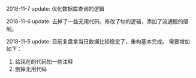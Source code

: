 2018-11-7 update:
优化数据库查询的逻辑


2018-11-6 update:
去掉了一些无用代码，修改了fp的逻辑，添加了流通股的限制。

2018-11-5 update:
目前复盘拿当日数据比较稳定了，重构基本完成。
需要增加如下：
1. 给现在的代码加一些注释
2. 删掉无用代码

